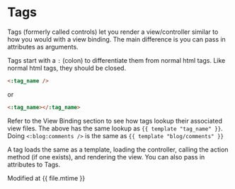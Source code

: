 # Tags

Tags (formerly called controls) let you render a view/controller similar to how you would with a view binding.  The main difference is you can pass in attributes as arguments.

Tags start with a ```:``` (colon) to differentiate them from normal html tags.  Like normal html tags, they should be closed.

```html
<:tag_name />
```

or

```html
<:tag_name></:tag_name>
```

Refer to the View Binding section to see how tags lookup their associated view files.  The above has the same lookup as ```{{ template "tag_name" }}```.  Doing ```<:blog:comments />``` is the same as ```{{ template "blog/comments" }}```

A tag loads the same as a template, loading the controller, calling the action method (if one exists), and rendering the view.  You can also pass in attributes to Tags.



Modified at {{ file.mtime }}
